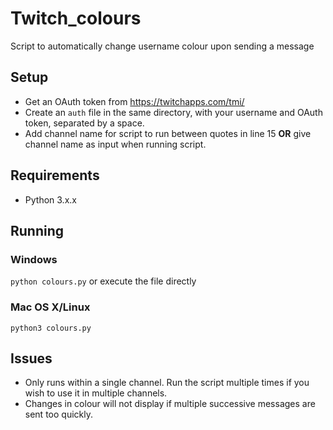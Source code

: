 # Twitch_colours
Script to automatically change username colour upon sending a message

## Setup
- Get an OAuth token from https://twitchapps.com/tmi/
- Create an `auth` file in the same directory, with your username and OAuth token, separated by a space.
- Add channel name for script to run between quotes in line 15 **OR**  give channel name as input when running script.

## Requirements
- Python 3.x.x

## Running
### Windows
`python colours.py` or execute the file directly
### Mac OS X/Linux
`python3 colours.py`

## Issues
- Only runs within a single channel. Run the script multiple times if you wish to use it in multiple channels.
- Changes in colour will not display if multiple successive messages are sent too quickly.
